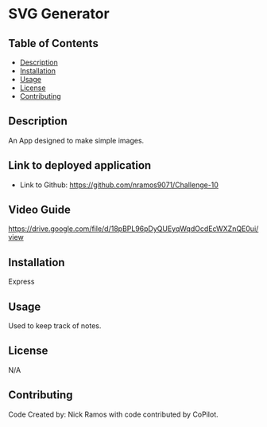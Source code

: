 # SVG Generator

## Table of Contents
* [Description](#description)
* [Installation](#installation)
* [Usage](#usage)
* [License](#license)
* [Contributing](#contributing)


## Description

An App designed to make simple images.

## Link to deployed application
 

* Link to Github: https://github.com/nramos9071/Challenge-10

## Video Guide

https://drive.google.com/file/d/18pBPL96pDyQUEyqWqdOcdEcWXZnQE0ui/view

## Installation
Express
 
## Usage
Used to keep track of notes.
 
## License
N/A
 
## Contributing
Code Created by: Nick Ramos with code contributed by CoPilot.